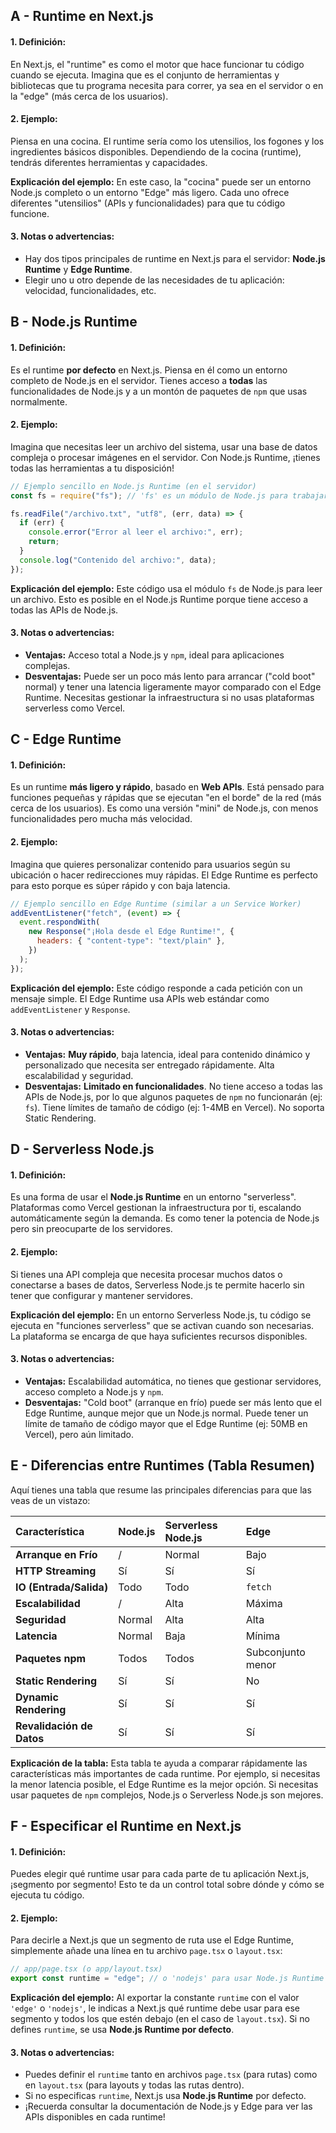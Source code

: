 ## A - Runtime en Next.js

#### 1. **Definición:**

En Next.js, el "runtime" es como el motor que hace funcionar tu código cuando se ejecuta. Imagina que es el conjunto de herramientas y bibliotecas que tu programa necesita para correr, ya sea en el servidor o en la "edge" (más cerca de los usuarios).

#### 2. **Ejemplo:**

Piensa en una cocina. El runtime sería como los utensilios, los fogones y los ingredientes básicos disponibles. Dependiendo de la cocina (runtime), tendrás diferentes herramientas y capacidades.

**Explicación del ejemplo:**
En este caso, la "cocina" puede ser un entorno Node.js completo o un entorno "Edge" más ligero. Cada uno ofrece diferentes "utensilios" (APIs y funcionalidades) para que tu código funcione.

#### 3. **Notas o advertencias:**

- Hay dos tipos principales de runtime en Next.js para el servidor: **Node.js Runtime** y **Edge Runtime**.
- Elegir uno u otro depende de las necesidades de tu aplicación: velocidad, funcionalidades, etc.

## B - Node.js Runtime

#### 1. **Definición:**

Es el runtime **por defecto** en Next.js. Piensa en él como un entorno completo de Node.js en el servidor. Tienes acceso a **todas** las funcionalidades de Node.js y a un montón de paquetes de `npm` que usas normalmente.

#### 2. **Ejemplo:**

Imagina que necesitas leer un archivo del sistema, usar una base de datos compleja o procesar imágenes en el servidor. Con Node.js Runtime, ¡tienes todas las herramientas a tu disposición!

```javascript
// Ejemplo sencillo en Node.js Runtime (en el servidor)
const fs = require("fs"); // 'fs' es un módulo de Node.js para trabajar con archivos

fs.readFile("/archivo.txt", "utf8", (err, data) => {
  if (err) {
    console.error("Error al leer el archivo:", err);
    return;
  }
  console.log("Contenido del archivo:", data);
});
```

**Explicación del ejemplo:**
Este código usa el módulo `fs` de Node.js para leer un archivo. Esto es posible en el Node.js Runtime porque tiene acceso a todas las APIs de Node.js.

#### 3. **Notas o advertencias:**

- **Ventajas:** Acceso total a Node.js y `npm`, ideal para aplicaciones complejas.
- **Desventajas:** Puede ser un poco más lento para arrancar ("cold boot" normal) y tener una latencia ligeramente mayor comparado con el Edge Runtime. Necesitas gestionar la infraestructura si no usas plataformas serverless como Vercel.

## C - Edge Runtime

#### 1. **Definición:**

Es un runtime **más ligero y rápido**, basado en **Web APIs**. Está pensado para funciones pequeñas y rápidas que se ejecutan "en el borde" de la red (más cerca de los usuarios). Es como una versión "mini" de Node.js, con menos funcionalidades pero mucha más velocidad.

#### 2. **Ejemplo:**

Imagina que quieres personalizar contenido para usuarios según su ubicación o hacer redirecciones muy rápidas. El Edge Runtime es perfecto para esto porque es súper rápido y con baja latencia.

```javascript
// Ejemplo sencillo en Edge Runtime (similar a un Service Worker)
addEventListener("fetch", (event) => {
  event.respondWith(
    new Response("¡Hola desde el Edge Runtime!", {
      headers: { "content-type": "text/plain" },
    })
  );
});
```

**Explicación del ejemplo:**
Este código responde a cada petición con un mensaje simple. El Edge Runtime usa APIs web estándar como `addEventListener` y `Response`.

#### 3. **Notas o advertencias:**

- **Ventajas:** **Muy rápido**, baja latencia, ideal para contenido dinámico y personalizado que necesita ser entregado rápidamente. Alta escalabilidad y seguridad.
- **Desventajas:** **Limitado en funcionalidades**. No tiene acceso a todas las APIs de Node.js, por lo que algunos paquetes de `npm` no funcionarán (ej: `fs`). Tiene límites de tamaño de código (ej: 1-4MB en Vercel). No soporta Static Rendering.

## D - Serverless Node.js

#### 1. **Definición:**

Es una forma de usar el **Node.js Runtime** en un entorno "serverless". Plataformas como Vercel gestionan la infraestructura por ti, escalando automáticamente según la demanda. Es como tener la potencia de Node.js pero sin preocuparte de los servidores.

#### 2. **Ejemplo:**

Si tienes una API compleja que necesita procesar muchos datos o conectarse a bases de datos, Serverless Node.js te permite hacerlo sin tener que configurar y mantener servidores.

**Explicación del ejemplo:**
En un entorno Serverless Node.js, tu código se ejecuta en "funciones serverless" que se activan cuando son necesarias. La plataforma se encarga de que haya suficientes recursos disponibles.

#### 3. **Notas o advertencias:**

- **Ventajas:** Escalabilidad automática, no tienes que gestionar servidores, acceso completo a Node.js y `npm`.
- **Desventajas:** "Cold boot" (arranque en frío) puede ser más lento que el Edge Runtime, aunque mejor que un Node.js normal. Puede tener un límite de tamaño de código mayor que el Edge Runtime (ej: 50MB en Vercel), pero aún limitado.

## E - Diferencias entre Runtimes (Tabla Resumen)

Aquí tienes una tabla que resume las principales diferencias para que las veas de un vistazo:

| Característica            | Node.js | Serverless Node.js | Edge              |
| :------------------------ | :------ | :----------------- | :---------------- |
| **Arranque en Frío**      | /       | Normal             | Bajo              |
| **HTTP Streaming**        | Sí      | Sí                 | Sí                |
| **IO (Entrada/Salida)**   | Todo    | Todo               | `fetch`           |
| **Escalabilidad**         | /       | Alta               | Máxima            |
| **Seguridad**             | Normal  | Alta               | Alta              |
| **Latencia**              | Normal  | Baja               | Mínima            |
| **Paquetes npm**          | Todos   | Todos              | Subconjunto menor |
| **Static Rendering**      | Sí      | Sí                 | No                |
| **Dynamic Rendering**     | Sí      | Sí                 | Sí                |
| **Revalidación de Datos** | Sí      | Sí                 | Sí                |

**Explicación de la tabla:**
Esta tabla te ayuda a comparar rápidamente las características más importantes de cada runtime. Por ejemplo, si necesitas la menor latencia posible, el Edge Runtime es la mejor opción. Si necesitas usar paquetes de `npm` complejos, Node.js o Serverless Node.js son mejores.

## F - Especificar el Runtime en Next.js

#### 1. **Definición:**

Puedes elegir qué runtime usar para cada parte de tu aplicación Next.js, ¡segmento por segmento! Esto te da un control total sobre dónde y cómo se ejecuta tu código.

#### 2. **Ejemplo:**

Para decirle a Next.js que un segmento de ruta use el Edge Runtime, simplemente añade una línea en tu archivo `page.tsx` o `layout.tsx`:

```typescript
// app/page.tsx (o app/layout.tsx)
export const runtime = "edge"; // o 'nodejs' para usar Node.js Runtime
```

**Explicación del ejemplo:**
Al exportar la constante `runtime` con el valor `'edge'` o `'nodejs'`, le indicas a Next.js qué runtime debe usar para ese segmento y todos los que estén debajo (en el caso de `layout.tsx`). Si no defines `runtime`, se usa **Node.js Runtime por defecto**.

#### 3. **Notas o advertencias:**

- Puedes definir el `runtime` tanto en archivos `page.tsx` (para rutas) como en `layout.tsx` (para layouts y todas las rutas dentro).
- Si no especificas `runtime`, Next.js usa **Node.js Runtime** por defecto.
- ¡Recuerda consultar la documentación de Node.js y Edge para ver las APIs disponibles en cada runtime!
